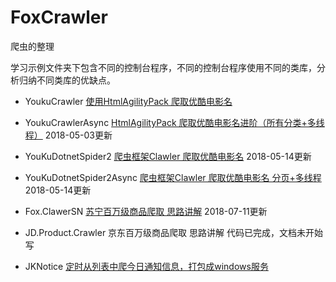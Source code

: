 # FoxCrawler
爬虫的整理

学习示例文件夹下包含不同的控制台程序，不同的控制台程序使用不同的类库，分析归纳不同类库的优缺点。

- YoukuCrawler [使用HtmlAgilityPack 爬取优酷电影名](https://www.jianshu.com/p/98d8734d1a66)

- YoukuCrawlerAsync [HtmlAgilityPack 爬取优酷电影名进阶（所有分类+多线程）](https://www.jianshu.com/p/01fe631482e7) 2018-05-03更新

- YouKuDotnetSpider2 [爬虫框架Clawler 爬取优酷电影名](https://www.jianshu.com/p/fd07787e6b63) 2018-05-14更新

- YouKuDotnetSpider2Async [爬虫框架Clawler 爬取优酷电影名 分页+多线程](https://www.jianshu.com/p/8c9e190f6ec2) 2018-05-14更新

- Fox.ClawerSN [苏宁百万级商品爬取 思路讲解](https://www.jianshu.com/p/45c997980df0) 2018-07-11更新
- JD.Product.Crawler 京东百万级商品爬取 思路讲解 代码已完成，文档未开始写
- JKNotice [定时从列表中爬今日通知信息，打包成windows服务](https://www.jianshu.com/p/b18ee789fded)
